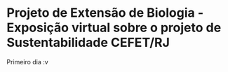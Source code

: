 # Projeto de Extensão de Biologia - Exposição virtual sobre o projeto de Sustentabilidade CEFET/RJ

Primeiro dia :v